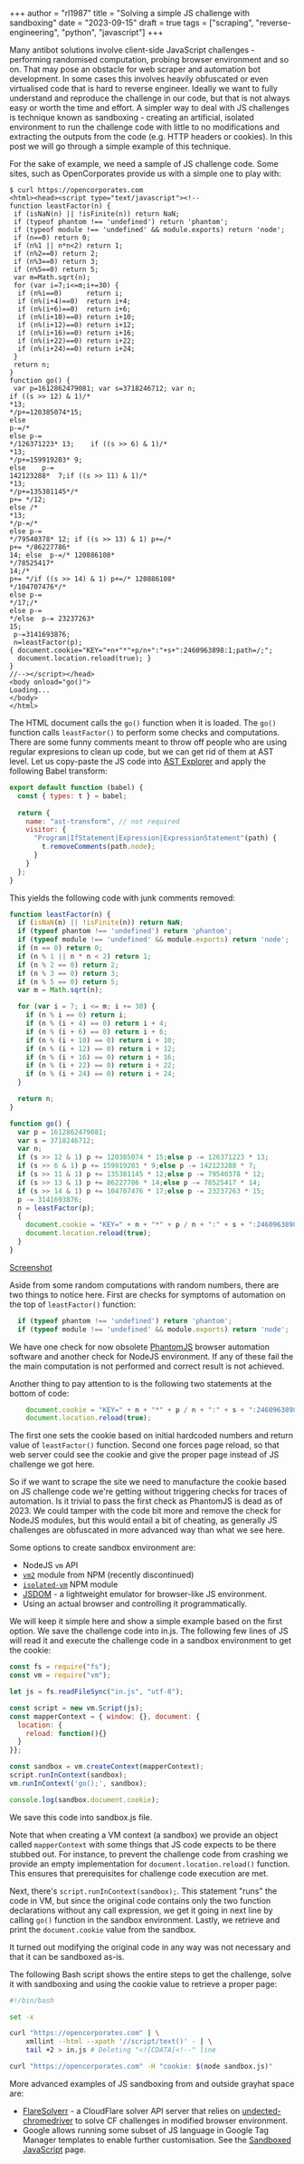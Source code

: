 +++
author = "rl1987"
title = "Solving a simple JS challenge with sandboxing"
date = "2023-09-15"
draft = true
tags = ["scraping", "reverse-engineering", "python", "javascript"]
+++

Many antibot solutions involve client-side JavaScript challenges - performing
randomised computation, probing browser environment and so on. That may pose
an obstacle for web scraper and automation bot development. In some cases this
involves heavily obfuscated or even virtualised code that is hard to reverse
engineer. Ideally we want to fully understand and reproduce the challenge in
our code, but that is not always easy or worth the time and effort. A simpler
way to deal with JS challenges is technique known as sandboxing - creating
an artificial, isolated environment to run the challenge code with
little to no modifications and extracting the outputs from the code (e.g. HTTP
headers or cookies). In this post we will go through a simple example of this 
technique.

For the sake of example, we need a sample of JS challenge code. Some sites, 
such as OpenCorporates provide us with a simple one to play with:

```
$ curl https://opencorporates.com
<html><head><script type="text/javascript"><!--
function leastFactor(n) {
 if (isNaN(n) || !isFinite(n)) return NaN;
 if (typeof phantom !== 'undefined') return 'phantom';
 if (typeof module !== 'undefined' && module.exports) return 'node';
 if (n==0) return 0;
 if (n%1 || n*n<2) return 1;
 if (n%2==0) return 2;
 if (n%3==0) return 3;
 if (n%5==0) return 5;
 var m=Math.sqrt(n);
 for (var i=7;i<=m;i+=30) {
  if (n%i==0)      return i;
  if (n%(i+4)==0)  return i+4;
  if (n%(i+6)==0)  return i+6;
  if (n%(i+10)==0) return i+10;
  if (n%(i+12)==0) return i+12;
  if (n%(i+16)==0) return i+16;
  if (n%(i+22)==0) return i+22;
  if (n%(i+24)==0) return i+24;
 }
 return n;
}
function go() {
 var p=1612862479081; var s=3718246712; var n;
if ((s >> 12) & 1)/*
*13;
*/p+=120385074*15;
else 
p-=/*
else p-=
*/126371223* 13;	if ((s >> 6) & 1)/*
*13;
*/p+=159919203* 9;
else 	p-=
142123288*	7;if ((s >> 11) & 1)/*
*13;
*/p+=135381145*/*
p+= */12;
else /*
*13;
*/p-=/*
else p-=
*/79540378* 12;	if ((s >> 13) & 1) p+=/*
p+= */86227786*
14; else  p-=/* 120886108*
*/78525417*
14;/*
p+= */if ((s >> 14) & 1) p+=/* 120886108*
*/104707476*/*
else p-=
*/17;/*
else p-=
*/else 	p-= 23237263*
15;
 p-=3141693876;
 n=leastFactor(p);
{ document.cookie="KEY="+n+"*"+p/n+":"+s+":2460963898:1;path=/;";
  document.location.reload(true); }
}
//--></script></head>
<body onload="go()">
Loading...
</body>
</html>
```

The HTML document calls the `go()` function when it is loaded. The `go()` 
function calls `leastFactor()` to perform some checks and computations. There
are some funny comments meant to throw off people who are using regular 
expresions to clean up code, but we can get rid of them at AST level. Let
us copy-paste the JS code into [AST Explorer](https://astexplorer.net/) and 
apply the following Babel transform:

```javascript
export default function (babel) {
  const { types: t } = babel;
  
  return {
    name: "ast-transform", // not required
    visitor: {
      "Program|IfStatement|Expression|ExpressionStatement"(path) {
        t.removeComments(path.node);
      }
    }
  };
}
```

This yields the following code with junk comments removed:

```javascript
function leastFactor(n) {
  if (isNaN(n) || !isFinite(n)) return NaN;
  if (typeof phantom !== 'undefined') return 'phantom';
  if (typeof module !== 'undefined' && module.exports) return 'node';
  if (n == 0) return 0;
  if (n % 1 || n * n < 2) return 1;
  if (n % 2 == 0) return 2;
  if (n % 3 == 0) return 3;
  if (n % 5 == 0) return 5;
  var m = Math.sqrt(n);

  for (var i = 7; i <= m; i += 30) {
    if (n % i == 0) return i;
    if (n % (i + 4) == 0) return i + 4;
    if (n % (i + 6) == 0) return i + 6;
    if (n % (i + 10) == 0) return i + 10;
    if (n % (i + 12) == 0) return i + 12;
    if (n % (i + 16) == 0) return i + 16;
    if (n % (i + 22) == 0) return i + 22;
    if (n % (i + 24) == 0) return i + 24;
  }

  return n;
}

function go() {
  var p = 1612862479081;
  var s = 3718246712;
  var n;
  if (s >> 12 & 1) p += 120385074 * 15;else p -= 126371223 * 13;
  if (s >> 6 & 1) p += 159919203 * 9;else p -= 142123288 * 7;
  if (s >> 11 & 1) p += 135381145 * 12;else p -= 79540378 * 12;
  if (s >> 13 & 1) p += 86227786 * 14;else p -= 78525417 * 14;
  if (s >> 14 & 1) p += 104707476 * 17;else p -= 23237263 * 15;
  p -= 3141693876;
  n = leastFactor(p);
  {
    document.cookie = "KEY=" + n + "*" + p / n + ":" + s + ":2460963898:1;path=/;";
    document.location.reload(true);
  }
}
```

[Screenshot](/2023-09-09_19.05.00.png)

Aside from some random computations with random numbers, there are two things
to notice here. First are checks for symptoms of automation on the top of 
`leastFactor()` function:

```javascript
  if (typeof phantom !== 'undefined') return 'phantom';
  if (typeof module !== 'undefined' && module.exports) return 'node';
```

We have one check for now obsolete [PhantomJS](https://phantomjs.org/) 
browser automation software and another check for NodeJS environment. If any
of these fail the the main computation is not performed and correct result
is not achieved.

Another thing to pay attention to is the following two statements at the 
bottom of code:

```javascript
    document.cookie = "KEY=" + n + "*" + p / n + ":" + s + ":2460963898:1;path=/;";
    document.location.reload(true);
```

The first one sets the cookie based on initial hardcoded numbers and return 
value of `leastFactor()` function. Second one forces page reload, so that
web server could see the cookie and give the proper page instead of JS
challenge we got here.

So if we want to scrape the site we need to manufacture the cookie based on
JS challenge code we're getting without triggering checks for traces of 
automation. Is it trivial to pass the first check as PhantomJS is dead as of
2023. We could tamper with the code bit more and remove the check for NodeJS
modules, but this would entail a bit of cheating, as generally JS challenges are
obfuscated in more advanced way than what we see here.

Some options to create sandbox environment are:

* NodeJS `vm` API
* [`vm2`](https://github.com/patriksimek/vm2) module from NPM (recently discontinued)
* [`isolated-vm`](https://github.com/laverdet/isolated-vm) NPM module
* [JSDOM](https://github.com/jsdom/jsdom) - a lightweight emulator for
browser-like JS environment.
* Using an actual browser and controlling it programmatically.

We will keep it simple here and show a simple example based on the first option.
We save the challenge code into in.js. The following few lines of JS will read 
it and execute the challenge code in a sandbox environment to get the cookie:

```javascript
const fs = require("fs");
const vm = require("vm");

let js = fs.readFileSync("in.js", "utf-8");

const script = new vm.Script(js);
const mapperContext = { window: {}, document: {
  location: {
    reload: function(){}
  }
}};

const sandbox = vm.createContext(mapperContext);
script.runInContext(sandbox);
vm.runInContext('go();', sandbox);

console.log(sandbox.document.cookie);
```

We save this code into sandbox.js file.

Note that when creating a VM context (a sandbox) we provide an object called
`mapperContext` with some things that JS code expects to be there stubbed out.
For instance, to prevent the challenge code from crashing we provide an
empty implementation for `document.location.reload()` function. This ensures
that prerequisites for challenge code execution are met.

Next, there's `script.runInContext(sandbox);`. This statement "runs" the code
in VM, but since the original code contains only the two function declarations
without any call expression, we get it going in next line by calling `go()`
function in the sandbox environment. Lastly, we retrieve and print the
`document.cookie` value from the sandbox.

It turned out modifying the original code in any way was not necessary and
that it can be sandboxed as-is.

The following Bash script shows the entire steps to get the challenge, solve
it with sandboxing and using the cookie value to retrieve a proper page:

```bash
#!/bin/bash

set -x

curl "https://opencorporates.com" | \
    xmllint --html --xpath '//script/text()' - | \
    tail +2 > in.js # Deleting "<![CDATA[<!--" line

curl "https://opencorporates.com" -H "cookie: $(node sandbox.js)"
```

More advanced examples of JS sandboxing from and outside grayhat space are:

* [FlareSolverr](https://github.com/FlareSolverr/FlareSolverr) - a CloudFlare 
solver API server that relies on 
[undected-chromedriver](https://github.com/ultrafunkamsterdam/undetected-chromedriver)
to solve CF challenges in modified browser environment.
* Google allows running some subset of JS language in Google Tag Manager
templates to enable further customisation. See the 
[Sandboxed JavaScript](https://developers.google.com/tag-platform/tag-manager/templates/sandboxed-javascript)
page.
